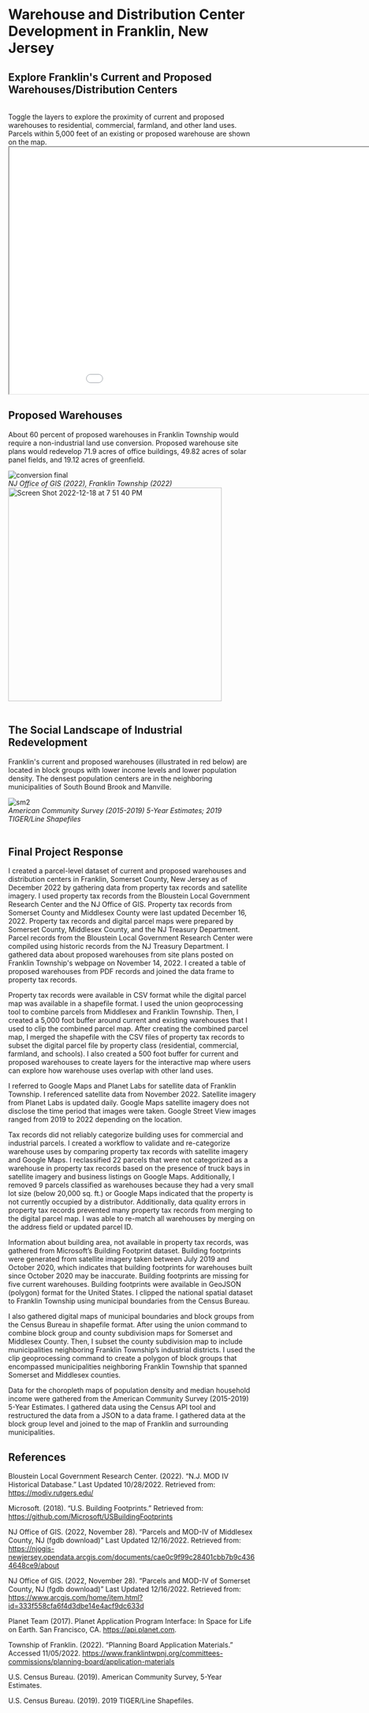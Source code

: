 # Warehouse and Distribution Center Development in Franklin, New Jersey

## Explore Franklin's Current and Proposed Warehouses/Distribution Centers
<br>
Toggle the layers to explore the proximity of current and proposed warehouses to residential, commercial, farmland, and other land uses. Parcels within 5,000 feet of an existing or proposed warehouse are shown on the map.
<br>
<iframe src="651_fall22_final_v3.html" height="500" width="1000"></iframe>

## Proposed Warehouses

About 60 percent of proposed warehouses in Franklin Township would require a non-industrial land use conversion. Proposed warehouse site plans would redevelop 71.9 acres of office buildings, 49.82 acres of solar panel fields, and 19.12 acres of greenfield.

![conversion final](https://user-images.githubusercontent.com/96669714/208326131-ea3eabc0-bbfa-4e15-b0c4-66f84d73c59a.png)
<br><i>NJ Office of GIS (2022), Franklin Township (2022)</i>
<br>
<img width="433" alt="Screen Shot 2022-12-18 at 7 51 40 PM" src="https://user-images.githubusercontent.com/96669714/208328755-c01a853a-3f75-4f24-9626-224f83ab8a3b.png">
<br><br>
## The Social Landscape of Industrial Redevelopment

Franklin's current and proposed warehouses (illustrated in red below) are located in block groups with lower income levels and lower population density. The densest population centers are in the neighboring municipalities of South Bound Brook and Manville.

![sm2](https://user-images.githubusercontent.com/96669714/208324555-b29d7bf6-1e2c-42dc-b723-6533f439cae0.png)
<br><i>American Community Survey (2015-2019) 5-Year Estimates; 2019 TIGER/Line Shapefiles</i>
<br><br>
## Final Project Response

I created a parcel-level dataset of current and proposed warehouses and distribution centers in Franklin, Somerset County, New Jersey as of December 2022 by gathering data from property tax records and satellite imagery. I used property tax records from the Bloustein Local Government Research Center and the NJ Office of GIS. Property tax records from Somerset County and Middlesex County were last updated December 16, 2022. Property tax records and digital parcel maps were prepared by Somerset County, Middlesex County, and the NJ Treasury Department. Parcel records from the Bloustein Local Government Research Center were compiled using historic records from the NJ Treasury Department. I gathered data about proposed warehouses from site plans posted on Franklin Township's webpage on November 14, 2022. I created a table of proposed warehouses from PDF records and joined the data frame to property tax records.

Property tax records were available in CSV format while the digital parcel map was available in a shapefile format. I used the union geoprocessing tool to combine parcels from Middlesex and Franklin Township. Then, I created a 5,000 foot buffer around current and existing warehouses that I used to clip the combined parcel map. After creating the combined parcel map, I merged the shapefile with the CSV files of property tax records to subset the digital parcel file by property class (residential, commercial, farmland, and schools). I also created a 500 foot buffer for current and proposed warehouses to create layers for the interactive map where users can explore how warehouse uses overlap with other land uses.

I referred to Google Maps and Planet Labs for satellite data of Franklin Township. I referenced satellite data from November 2022. Satellite imagery from Planet Labs is updated daily. Google Maps satellite imagery does not disclose the time period that images were taken. Google Street View images ranged from 2019 to 2022 depending on the location.

Tax records did not reliably categorize building uses for commercial and industrial parcels. I created a workflow to validate and re-categorize warehouse uses by comparing property tax records with satellite imagery and Google Maps. I reclassified 22 parcels that were not categorized as a warehouse in property tax records based on the presence of truck bays in satellite imagery and business listings on Google Maps. Additionally, I removed 9 parcels classified as warehouses because they had a very small lot size (below 20,000 sq. ft.) or Google Maps indicated that the property is not currently occupied by a distributor. Additionally, data quality errors in property tax records prevented many property tax records from merging to the digital parcel map. I was able to re-match all warehouses by merging on the address field or updated parcel ID.

Information about building area, not available in property tax records, was gathered from Microsoft’s Building Footprint dataset. Building footprints were generated from satellite imagery taken between July 2019 and October 2020, which indicates that building footprints for warehouses built since October 2020 may be inaccurate. Building footprints are missing for five current warehouses. Building footprints were available in GeoJSON (polygon) format for the United States. I clipped the national spatial dataset to Franklin Township using municipal boundaries from the Census Bureau.

I also gathered digital maps of municipal boundaries and block groups from the Census Bureau in shapefile format. After using the union command to combine block group and county subdivision maps for Somerset and Middlesex County. Then, I subset the county subdivision map to include municipalities neighboring Franklin Township’s industrial districts. I used the clip geoprocessing command to create a polygon of block groups that encompassed municipalities neighboring Franklin Township that spanned Somerset and Middlesex counties.

Data for the choropleth maps of population density and median household income were gathered from the American Community Survey (2015-2019) 5-Year Estimates. I gathered data using the Census API tool and restructured the data from a JSON to a data frame. I gathered data at the block group level and joined to the map of Franklin and surrounding municipalities.

## References

Bloustein Local Government Research Center. (2022). “N.J. MOD IV Historical Database.” Last Updated 10/28/2022. Retrieved from: https://modiv.rutgers.edu/

Microsoft. (2018). “U.S. Building Footprints.” Retrieved from: https://github.com/Microsoft/USBuildingFootprints

NJ Office of GIS. (2022, November 28). “Parcels and MOD-IV of Middlesex County, NJ (fgdb download)” Last Updated 12/16/2022. Retrieved from: https://njogis-newjersey.opendata.arcgis.com/documents/cae0c9f99c28401cbb7b9c4364648ce9/about 

NJ Office of GIS. (2022, November 28). “Parcels and MOD-IV of Somerset County, NJ (fgdb download)” Last Updated 12/16/2022. Retrieved from: https://www.arcgis.com/home/item.html?id=333f558cfa6f4d3dbe14e4acf9dc633d 

Planet Team (2017). Planet Application Program Interface: In Space for Life on Earth. San Francisco, CA. https://api.planet.com.

Township of Franklin. (2022). “Planning Board Application Materials.” Accessed 11/05/2022. https://www.franklintwpnj.org/committees-commissions/planning-board/application-materials 

U.S. Census Bureau. (2019). American Community Survey, 5-Year Estimates. 

U.S. Census Bureau. (2019). 2019 TIGER/Line Shapefiles.
